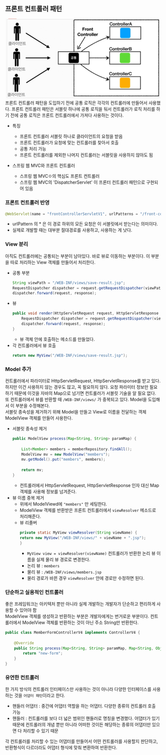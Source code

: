 
## 프론트 컨트롤러 패턴
![Alt text](프론트컨트롤러.png)
프론트 컨트롤러 패턴을 도입하기 전에 공통 로직은 각각의 컨트롤러에 만들어서 사용했다. 프론트 컨트롤러 패턴은 서블릿 하나에 공통 로직을 둬서 컨트롤러가 로직 처리를 하기 전에 공통 로직은 프론트 컨트롤러에서 가져다 사용하는 것이다.
- 특징
    - 프론트 컨트롤러 서블릿 하나로 클라이언트의 요청을 받음
    - 프론트 컨트롤러가 요청에 맞는 컨트롤러를 찾아서 호출
    - 공통 처리 가능
    - 프론트 컨트롤러를 제외한 나머지 컨트롤러는 서블릿을 사용하지 않아도 됨

- 스프링 웹 MVC와 프론트 컨트롤러
    - 스프링 웹 MVCㅇ의 핵심도 프론트 컨트롤러
    - 스프링 웹 MVC의 'DispatcherServlet' 이 프론터 컨트롤러 패턴으로 구현되어 있음

### 프론트 컨트롤러 반영
```java
@WebServlet(name = "frontControllerServletV1", urlPatterns = "/front-controller/v1/*")
```
- urlPattern 의 * 은 이 경로 하위의 모든 요청은 이 서블릿에서 받는다는 의미이다.
- 실제로 개발할 때는 대부분 절대경로를 사용하고, 사용하는 게 낫다.

### View 분리
아직도 컨트롤러에는 공통되는 부분이 남아있다. 바로 뷰로 이동하는 부분이다. 이 부분을 따로 처리하는 View 객체를 만들어서 처리한다.
- 공통 부분
    ```java
    String viewPath = "/WEB-INF/views/save-result.jsp";
    RequestDispatcher dispatcher = request.getRequestDispatcher(viewPath);
    dispatcher.forward(request, response);
    ```
- 뷰
    ```java
    public void render(HttpServletRequest request, HttpServletResponse response) throws ServletException, IOException {
        RequestDispatcher dispatcher = request.getRequestDispatcher(viewPath);
        dispatcher.forward(request, response);
    }
    ```
    - 뷰 객체 안에 호출하는 메소드를 만들었다.
- 각 컨트롤러에서 뷰 호출
    ```java
    return new MyView("/WEB-INF/views/save-result.jsp");
    ```

### Model 추가
컨트롤러에서 파라미터로 HttpServletRequest, HttpServletResponse를 받고 있다. 하지만 이건 사용하지 않는 경우도 많고, 꼭 필요하지 않다. 요청 파라미터 정보만  필요하기 때문에 이것을 자바의 Map으로 넘기면 컨트롤러가 서블릿 기술을 알 필요 없다.<br>
또 컨트롤러에서 뷰를 반환할 때 `/WEB-INF/views/` 가 중복되고 있다. Model을 도입해서 이 부분을 수정해본다. <br>
서블릿 종속성을 제거하기 위해 Model을 만들고 View로 이름을 전달하는 객체 ModelView 객체를 만들어 사용한다.
- 서블릿 종속성 제거
    ```java
    public ModelView process(Map<String, String> paramMap) {

        List<Member> members = memberRepository.findAll();
        ModelView mv = new ModelView("members");
        mv.getModel().put("members", members);

        return mv;
    }
    ```
    - 컨트롤러에서 HttpServletRequest, HttpServletResponse 인자 대신 Map 객체를 사용해 정보를 넘겨준다.
- 뷰 이름 중복 제거
    - 위에서 ModelViewd에 `"members"` 만 세팅한다. 
    - ModelView 객체를 반환받은 프론트 컨트롤러에서 `viewResolver` 메소드로 처리해준다.
    - 뷰 리졸버
        ```java
        private static MyView viewResolver(String viewName) {
        return new MyView("/WEB-INF/views/" + viewName + ".jsp");
        }
        ```
        - `MyView view = viewResolver(viewName)` 컨트롤러가 반환한 논리 뷰 이름을 실제 물리 뷰 경로로 변경한다. 
        - 논리 뷰 : `members`
        - 물리 뷰 : `/WEB-INF/views/members.jsp`
        - 물리 경로가 바뀐 경우 `viewResolver` 안에 경로만 수정하면 된다.

### 단순하고 실용적인 컨트롤러
좋은 프레임워크는 아키텍처 뿐만 아니라 실제 개발하는 개발자가 단순하고 편리하게 사용할 수 있어야 함 <br>
ModelView 객체를 생성하고 반환하는 부분은 개발자에게는 번거로운 부분이다. 컨트롤러에서 ModelView 객체를 반환하는 것이 아닌 주소 String만 반환한다.
```java
public class MemberFormControllerV4 implements ControllerV4 {

    @Override
    public String process(Map<String, String> paramMap, Map<String, Object> model) {
        return "new-form";
    }
}
```

### 유연한 컨트롤러
한 가지 방식의 컨트롤러 인터페이스만 사용하는 것이 아니라 다양한 인터페이스를 사용하는 것을 `어댑터 패턴`이라고 한다. 
- 핸들러 어댑터 : 중간에 어댑터 역할을 하는 어댑터. 다양한 종류의 컨트롤러 호출 가능
- 핸들러 : 컨트롤러를 보다 더 넓은 범위인 핸들러로 명칭을 변경했다. 어댑터가 있기 때문에 컨트롤러의 개념 뿐만 아니라 어떠한 것이든 해당하는 종류의 어댑터만 있으면 다 처리할 수 있기 때문

각 컨트롤러를 처리할 수 있는 어댑터를 만들어서 어떤 컨트롤러를 사용할지 판단하고, 반환형식이 다르더라도 어댑터 형식에 맞춰 변환하여 반환한다.